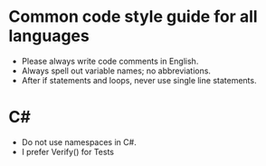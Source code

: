 # Common code style guide for all languages

- Please always write code comments in English.
- Always spell out variable names; no abbreviations.
- After if statements and loops, never use single line statements.

# C#

- Do not use namespaces in C#.
- I prefer Verify() for Tests
